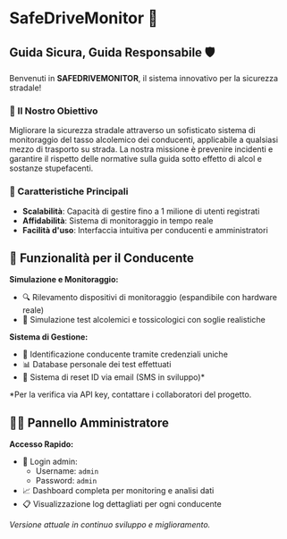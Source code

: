 # SafeDriveMonitor 🚗

## Guida Sicura, Guida Responsabile 🛡️

Benvenuti in **SAFEDRIVEMONITOR**, il sistema innovativo per la sicurezza stradale! 

### 🎯 Il Nostro Obiettivo
Migliorare la sicurezza stradale attraverso un sofisticato sistema di monitoraggio del tasso alcolemico dei conducenti, applicabile a qualsiasi mezzo di trasporto su strada. La nostra missione è prevenire incidenti e garantire il rispetto delle normative sulla guida sotto effetto di alcol e sostanze stupefacenti.

### 📱 Caratteristiche Principali
- **Scalabilità**: Capacità di gestire fino a 1 milione di utenti registrati
- **Affidabilità**: Sistema di monitoraggio in tempo reale
- **Facilità d'uso**: Interfaccia intuitiva per conducenti e amministratori

## 🚦 Funzionalità per il Conducente

**Simulazione e Monitoraggio:**
- 🔍 Rilevamento dispositivi di monitoraggio (espandibile con hardware reale)
- 🧪 Simulazione test alcolemici e tossicologici con soglie realistiche

**Sistema di Gestione:**
- 👤 Identificazione conducente tramite credenziali uniche
- 📊 Database personale dei test effettuati
- 🔄 Sistema di reset ID via email (SMS in sviluppo)*

*Per la verifica via API key, contattare i collaboratori del progetto.

## 👨‍💼 Pannello Amministratore

**Accesso Rapido:**
- 🔐 Login admin:
    - Username: `admin`
    - Password: `admin`
- 📈 Dashboard completa per monitoring e analisi dati
- 📋 Visualizzazione log dettagliati per ogni conducente

*Versione attuale in continuo sviluppo e miglioramento.*
